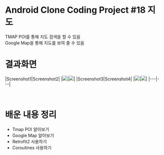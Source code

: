 # Android Clone Coding Project #18 지도
TMAP POI를 통해 지도 검색을 할 수 있음
</br>
Google Map을 통해 지도를 보여 줄 수 있음
</br>

# 결과화면
|Screenshot1|Screenshot2|
|<img src="./screenshot/1.png"/>|<img src="./screenshot/2.png"/>|
|Screenshot3|Screenshot4|
|<img src="./screenshot/3.png"/>|<img src="./screenshot/4.png"/>|
|---|---|

</br>

# 배운 내용 정리
- Tmap POI 알아보기
- Google Map 알아보기
- Retrofit2 사용하기
- Coroutines 사용하기

